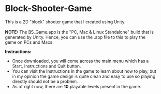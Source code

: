 # Block-Shooter-Game
This is a 2D "block" shooter game that I created using Unity.<br/><br/>
**NOTE:** The BS_Game.app is the "PC, Mac & Linux Standalone" build that is generated by Unity. Hence, you can use the .app file to this to play the game on PCs and Macs.

**Instructions:** 
- Once downloaded, you will come across the main menu which has a Start, Instructions and Quit button. 
- You can visit the Instructions in the game to learn about how to play, but in my opinion the game design is quite clean and easy to use so playing directly should not be a problem.
- As of right now, there are **10** playable levels present in the game. 
